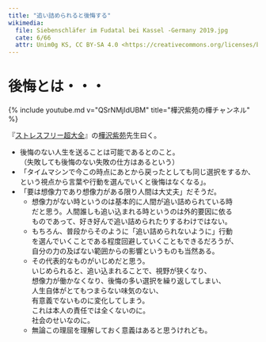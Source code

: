 ```yaml
---
title: "追い詰められると後悔する"
wikimedia:
  file: Siebenschläfer im Fudatal bei Kassel -Germany 2019.jpg
  cate: 6/66
  attr: Unim0g KS, CC BY-SA 4.0 <https://creativecommons.org/licenses/by-sa/4.0>, via Wikimedia Commons
---
```


# 後悔とは・・・

{% include youtube.md v="QSrNMjIdUBM" title="樺沢紫苑の樺チャンネル" %}

『[ストレスフリー超大全](https://amazon.jp/dp/B089VZVC1J)』の[樺沢紫苑](https://www.youtube.com/channel/UC1WkFVOCTPdY782AJ1PZ-JQ)先生曰く。

* 後悔のない人生を送ることは可能であるとのこと。  
  （失敗しても後悔のない失敗の仕方はあるという）
* 「タイムマシンで今この時点にあとから戻ったとしても同じ選択をするか、  
  という視点から言葉や行動を選んでいくと後悔はなくなる」。
* 「要は想像力であり想像力がある限り人間は大丈夫」だそうだ。
  * 想像力がない時というのは基本的に人間が追い詰められている時  
    だと思う。人間誰しも追い込まれる時というのは外的要因に依る  
	ものであって、好き好んで追い詰められたりするわけではない。
  * もちろん、普段からそのように「追い詰められないように」行動  
    を選んでいくことである程度回避していくこともできるだろうが、  
	自分の力の及ばない範囲からの影響というものも当然ある。
  * その代表的なものがいじめだと思う。  
    いじめられると、追い込まれることで、視野が狭くなり、  
	想像力が働かなくなり、後悔の多い選択を繰り返してしまい、  
	人生自体がとてもつまらない味気のない、  
	有意義でないものに変化してしまう。  
	これは本人の責任では全くないのに。  
	社会のせいなのに。
  * 無論この理屈を理解しておく意義はあると思うけれども。

